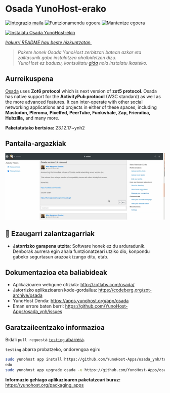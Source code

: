 <!--
Ohart ongi: README hau automatikoki sortu da <https://github.com/YunoHost/apps/tree/master/tools/readme_generator>ri esker
EZ editatu eskuz.
-->

# Osada YunoHost-erako

[![Integrazio maila](https://dash.yunohost.org/integration/osada.svg)](https://dash.yunohost.org/appci/app/osada) ![Funtzionamendu egoera](https://ci-apps.yunohost.org/ci/badges/osada.status.svg) ![Mantentze egoera](https://ci-apps.yunohost.org/ci/badges/osada.maintain.svg)

[![Instalatu Osada YunoHost-ekin](https://install-app.yunohost.org/install-with-yunohost.svg)](https://install-app.yunohost.org/?app=osada)

*[Irakurri README hau beste hizkuntzatan.](./ALL_README.md)*

> *Pakete honek Osada YunoHost zerbitzari batean azkar eta zailtasunik gabe instalatzea ahalbidetzen dizu.*  
> *YunoHost ez baduzu, kontsultatu [gida](https://yunohost.org/install) nola instalatu ikasteko.*

## Aurreikuspena

[Osada](http://zotlabs.com/osada/) uses **Zot6 protocol** which is next version of **zot5 protocol**. Osada has native support for the **ActivityPub protocol** (W3C standard) as well as the more advanced features. It can inter-operate with other social networking applications and projects in either of these spaces, including **Mastodon, Pleroma, Pixelfed, PeerTube, Funkwhale, Zap, Friendica, Hubzilla,** and many more.


**Paketatutako bertsioa:** 23.12.17~ynh2

## Pantaila-argazkiak

![Osada(r)en pantaila-argazkia](./doc/screenshots/comment_on_posts.gif)

## :red_circle: Ezaugarri zalantzagarriak

- **Jatorrizko garapena utzita**: Software honek ez du arduradunik. Denborak aurrera egin ahala funtzionatzeari utziko dio, konpondu gabeko segurtasun arazoak izango ditu, etab.

## Dokumentazioa eta baliabideak

- Aplikazioaren webgune ofiziala: <http://zotlabs.com/osada/>
- Jatorrizko aplikazioaren kode-gordailua: <https://codeberg.org/zot-archive/osada>
- YunoHost Denda: <https://apps.yunohost.org/app/osada>
- Eman errore baten berri: <https://github.com/YunoHost-Apps/osada_ynh/issues>

## Garatzaileentzako informazioa

Bidali `pull request`a [`testing` abarrera](https://github.com/YunoHost-Apps/osada_ynh/tree/testing).

`testing` abarra probatzeko, ondorengoa egin:

```bash
sudo yunohost app install https://github.com/YunoHost-Apps/osada_ynh/tree/testing --debug
edo
sudo yunohost app upgrade osada -u https://github.com/YunoHost-Apps/osada_ynh/tree/testing --debug
```

**Informazio gehiago aplikazioaren paketatzeari buruz:** <https://yunohost.org/packaging_apps>
